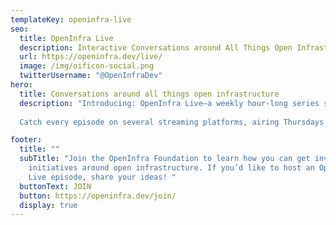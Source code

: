 ```yaml
---
templateKey: openinfra-live
seo:
  title: OpenInfra Live
  description: Interactive Conversations around All Things Open Infrastructure
  url: https://openinfra.dev/live/
  image: /img/oificon-social.png
  twitterUsername: "@OpenInfraDev"
hero:
  title: Conversations around all things open infrastructure
  description: "Introducing: OpenInfra Live—a weekly hour-long series sharing production case studies, open source demos, industry conversations, and the latest updates from the global open infrastructure community!
  
  Catch every episode on several streaming platforms, airing Thursdays at 14:00 UTC (9am CT)."

footer:
  title: ""
  subTitle: "Join the OpenInfra Foundation to learn how you can get involved in
    initiatives around open infrastructure. If you’d like to host an OpenInfra
    Live episode, share your ideas! "
  buttonText: JOIN
  button: https://openinfra.dev/join/
  display: true
---
```

